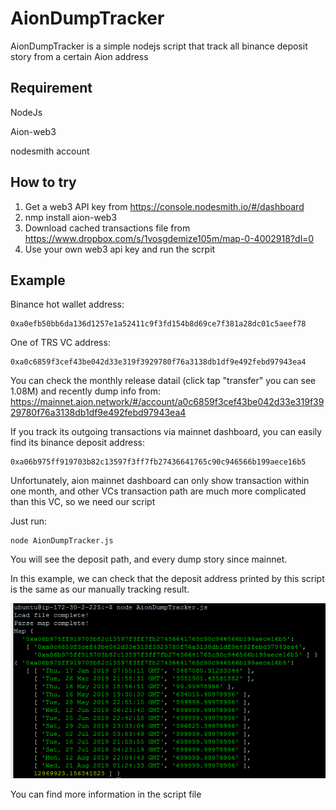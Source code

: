 # AionDumpTracker
AionDumpTracker is a simple nodejs script that track all binance deposit story from a certain Aion address

## Requirement
NodeJs

Aion-web3

nodesmith account

## How to try

1. Get a web3 API key from https://console.nodesmith.io/#/dashboard
2. nmp install aion-web3
3. Download cached transactions file from https://www.dropbox.com/s/1vosgdemize105m/map-0-4002918?dl=0
4. Use your own web3 api key and run the scrpit

## Example
Binance hot wallet address:
```
0xa0efb50bb6da136d1257e1a52411c9f3fd154b8d69ce7f381a28dc01c5aeef78
```

One of TRS VC address: 
```
0xa0c6859f3cef43be042d33e319f3929780f76a3138db1df9e492febd97943ea4
```

You can check the monthly release datail (click tap "transfer" you can see 1.08M) and recently dump info from:
https://mainnet.aion.network/#/account/a0c6859f3cef43be042d33e319f3929780f76a3138db1df9e492febd97943ea4

If you track its outgoing transactions via mainnet dashboard, you can easily find its binance deposit address:
```
0xa06b975ff919703b82c13597f3ff7fb27436641765c90c946566b199aece16b5
```

Unfortunately, aion mainnet dashboard can only show transaction within one month, and other VCs transaction path are much more complicated than this VC, so we need our script

Just run: 
```
node AionDumpTracker.js
```

You will see the deposit path, and every dump story since mainnet.

In this example, we can check that the deposit address printed by this script is the same as our manually tracking result.

![image](https://github.com/vito11/AionDumpTracker/blob/master/example.PNG)

You can find more information in the script file
